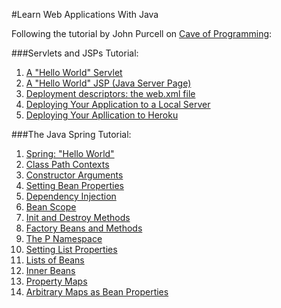 #Learn Web Applications With Java

Following the tutorial by John Purcell on [Cave of Programming](http://courses.caveofprogramming.com/courses/java-for-complete-beginners):

###Servlets and JSPs Tutorial:

1. [A "Hello World" Servlet ](https://github.com/elenagarrone/learning-java-webapps/tree/master/Hello%20World)
2. [A "Hello World" JSP (Java Server Page) ](https://github.com/elenagarrone/learning-java-webapps/tree/master/HelloWorld-JSP)
3. [Deployment descriptors: the web.xml file](https://github.com/elenagarrone/learning-java-webapps/tree/master/Deployment)
4. [Deploying Your Application to a Local Server ](https://github.com/elenagarrone/learning-java-webapps/tree/master/LocalDeployment)
5. [Deploying Your Apllication to Heroku](https://github.com/elenagarrone/learning-java-webapps/blob/master/HerokuDeployment/howToDeployToHeroku.md)

###The Java Spring Tutorial:

1. [Spring: "Hello World"](https://github.com/elenagarrone/learning-java-webapps/tree/master/Spring%20-%20Hello%20World)
2. [Class Path Contexts](https://github.com/elenagarrone/learning-java-webapps/tree/master/Class%20Path%20Contexts)
3. [Constructor Arguments](https://github.com/elenagarrone/learning-java-webapps/tree/master/Spring%20-%20Constructor%20Arguments)
4. [Setting Bean Properties](https://github.com/elenagarrone/learning-java-webapps/tree/master/Spring%20-%20Setting%20Bean%20Properties)
5. [Dependency Injection](https://github.com/elenagarrone/learning-java-webapps/tree/master/Spring%20-%20Dependency%20Injection)
6. [Bean Scope](https://github.com/elenagarrone/learning-java-webapps/tree/master/Spring%20-%20Bean%20Scope)
7. [Init and Destroy Methods](https://github.com/elenagarrone/learning-java-webapps/tree/master/Spring%20-%20Init%20and%20Destroy%20Methods)
8. [Factory Beans and Methods](https://github.com/elenagarrone/learning-java-webapps/tree/master/Spring%20-%20Factory%20Beans%20and%20Methods)
9. [The P Namespace](https://github.com/elenagarrone/learning-java-webapps/tree/master/Spring%20-%20The%20P%20Namespace)
10. [Setting List Properties](https://github.com/elenagarrone/learning-java-webapps/tree/master/Spring%20-%20Setting%20List%20Properties)
11. [Lists of Beans](https://github.com/elenagarrone/learning-java-webapps/tree/master/Spring%20-%20Lists%20of%20Beans)
12. [Inner Beans](https://github.com/elenagarrone/learning-java-webapps/tree/master/Spring%20-%20Inner%20Beans)
13. [Property Maps](https://github.com/elenagarrone/learning-java-webapps/tree/master/Spring%20-%20Property%20Maps)
14. [Arbitrary Maps as Bean Properties](https://github.com/elenagarrone/learning-java-webapps/tree/master/Spring%20-%20Arbitrary%20Maps%20as%20Bean%20Properties)
